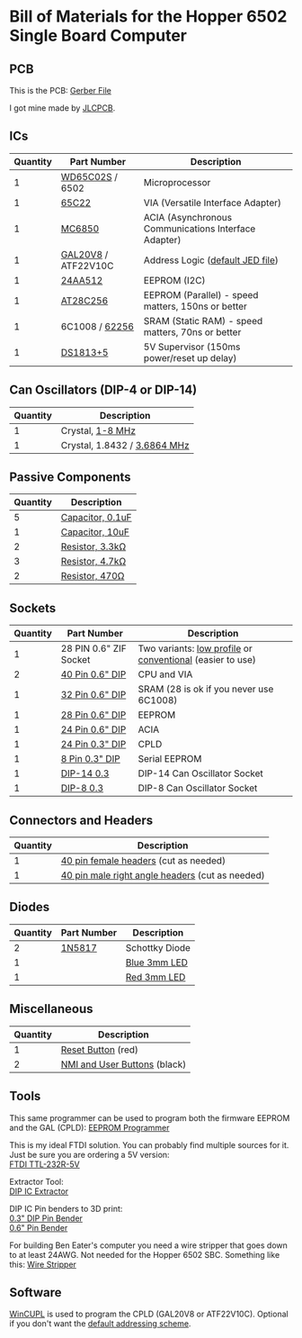 # Bill of Materials for the Hopper 6502 Single Board Computer

## PCB

This is the PCB:
[Gerber File](https://github.com/sillycowvalley/Hopper/blob/main/Source/Projects/6502SBC/EasyEDA/6502%20Machine/rev12/Gerber_6502-v2_PCB_6502-v4_2024-05-15.zip)

I got mine made by [JLCPCB](https://jlcpcb.com/).


## ICs

| Quantity | Part Number         | Description                                |
|----------|---------------------|--------------------------------------------|
| 1        | [WD65C02S](https://www.jameco.com/z/W65C02S6TPG-14-Western-Design-Center-MPU-8-Bit-14MHz-65KB-Memory-40-Pin-PDIP_2143638.html) / 6502     | Microprocessor                             |
| 1        | [65C22](https://www.jameco.com/z/W65C22S6TPG-14-Western-Design-Center-Versatile-Interface-Adapter-via-8-Bit-I-O-Ports-14-MHz-40-Pin-PDIP-CMOS-5-Volt_2143591.html)               | VIA (Versatile Interface Adapter)          |
| 1        | [MC6850](https://www.jameco.com/z/6850-Major-Brands-IC-6850-Asynchronous-Communications-Interface-Adapter-24-pin-DIP_43633.html)              | ACIA (Asynchronous Communications Interface Adapter) |
| 1        | [GAL20V8](https://www.jameco.com/z/GAL20V8B-25LP-Lattice-Semiconductor-Corporation-CPLD-Complex-Programmable-Logic-Device-25ns-8MC-DIP-24_876766.html) / ATF22V10C | Address Logic ([default JED file](https://github.com/sillycowvalley/Hopper/blob/main/Source/Projects/6502SBC/CPLD/6502SBC.jed))                        |
| 1        | [24AA512](https://au.mouser.com/ProductDetail/Microchip-Technology/24AA512-I-P?qs=t4j2cOJKO62XNcEsx%2F77Xw%3D%3D&countryCode=US&currencyCode=USD)            | EEPROM (I2C)                               |
| 1        | [AT28C256](https://au.mouser.com/ProductDetail/Microchip-Technology/AT28C256-15DM-883-815?qs=lqAf%2FiVYw9gtSFr69lKk6g%3D%3D)            | EEPROM (Parallel) - speed matters, 150ns or better                         |
| 1        | 6C1008 / [62256](https://www.jameco.com/z/HM62256LP-70-Major-Brands-IC-62256LP-70-Low-Power-CMOS-SRAM-256K-Bit-32Kx8-70ns_82472.html)      | SRAM (Static RAM) - speed matters, 70ns or better                         |
| 1        | [DS1813+5](https://au.mouser.com/ProductDetail/Analog-Devices-Maxim-Integrated/DS1813-5+?qs=Jw2w9zrI6w%2Fv9tYN5eKaiw%3D%3D&countryCode=US&currencyCode=USD)            | 5V Supervisor (150ms power/reset up delay) |

## Can Oscillators (DIP-4 or DIP-14)

| Quantity | Description                    |
|----------|--------------------------------|
| 1        | Crystal, [1-8 MHz](https://www.jameco.com/z/OSC8-000-James-Electronics-8-MHz-Full-Can-Crystal-Oscillator_27991.html)               |
| 1        | Crystal, 1.8432 / [3.6864 MHz](https://www.jameco.com/z/H5C-2E3-3-6864-FOX-ELECTRONICS-Standard-Clock-Oscillator-3-6864MHz-Half-Can-DIP-8_2322439.html)   |

## Passive Components

| Quantity | Description          |
|----------|----------------------|
| 5        | [Capacitor, 0.1uF](https://www.jameco.com/z/DC-1-16-James-Electronics-0-1uF-16V-plusmn-20-Ceramic-Disc-Capacitor_2289855.html)    |
| 1        | [Capacitor, 10uF](https://www.jameco.com/z/ECA-1EM100-JVP-Jameco-ValuePro-10uF-25-Volt-Radial-Electrolytic-Capacitor-20-85c-5x11x5mm_1946367.html)      |
| 2        | [Resistor, 3.3kΩ](https://www.jameco.com/z/CF1-4W332JRC-Jameco-ValuePro-Resistor-Carbon-Film-3-3k-Ohm-1-4-Watt-5-_690988.html)      |
| 3        | [Resistor, 4.7kΩ](https://www.jameco.com/z/CF1-4W472JRC-Jameco-ValuePro-Resistor-Carbon-Film-4-7k-Ohm-1-4-Watt-5-_691024.html)      |
| 2        | [Resistor, 470Ω](https://www.jameco.com/z/CF1-4W471JRC-Jameco-ValuePro-Resistor-Carbon-Film-470-Ohm-1-4-Watt-5-_690785.html)       |

## Sockets

| Quantity | Part Number         | Description                                |
|----------|---------------------|--------------------------------------------|
| 1        | 28 PIN 0.6" ZIF Socket       |  Two variants: [low profile](https://www.jameco.com/z/28-526-10-Aries-Electronics-ZIF-Socket-28-Position-2-54mm-Solder-Straight-Thru-Hole_102745.html) or [conventional](https://www.jameco.com/z/28-6554-10-Aries-Electronics-Connector-Test-Socket-Receptacle-28-Position-2-54mm-Solder-Straight-Thru-Hole_104003.html) (easier to use)                                     |
| 2        | [40 Pin 0.6" DIP](https://www.jameco.com/z/ICS-640-T-Jameco-ValuePro-40-Pin-Dual-Wipe-Low-Profile-IC-Socket-0-60-Inch-Wide_112311.html) | CPU and VIA |
| 1        | [32 Pin 0.6" DIP](https://www.jameco.com/z/32LPD-6-Jameco-ValuePro-Socket-IC-32-Pin-600-Inch-Tin-Dual-Solder-Low-Profile_112301.html) | SRAM (28 is ok if you never use 6C1008)|
| 1        | [28 Pin 0.6" DIP](https://www.jameco.com/z/28LPD-6-Jameco-ValuePro-28-Pin-Dual-Wipe-Low-Profile-IC-Socket-0-6-Inch-Wide_40301.html) | EEPROM |
| 1        | [24 Pin 0.6" DIP](https://www.jameco.com/z/6000-24W-James-Electronics-24-Pin-Dual-Wipe-Low-Profile-IC-Socket-0-6-Inch-Wide_112264.html)| ACIA |
| 1        | [24 Pin 0.3" DIP](https://www.jameco.com/z/24LPD-3-James-Electronics-24-Pin-Dual-Wipe-Low-Profile-IC-Socket-0-3-Inch-Wide_39378.html)| CPLD |
| 1        | [8 Pin 0.3" DIP](https://www.jameco.com/z/2202-Adafruit-Industries-Ic-Socket-for-8-Pin-0-3-Chips-Pack-of-3_2508599.html)| Serial EEPROM |
| 1        | [DIP-14 0.3](https://www.jameco.com/z/1107741-Aries-Electronics-Machine-Tooled-4-Pin-Full-Can-Crystal-Oscillator-Socket_133006.html)| DIP-14 Can Oscillator Socket |
| 1        | [DIP-8 0.3](https://www.jameco.com/z/1108800-Aries-Electronics-Machine-Tooled-4-Pin-Half-Can-Crystal-Oscillator-Socket_676385.html)| DIP-8 Can Oscillator Socket |

## Connectors and Headers

| Quantity | Description       |
|----------|-------------------|
| 1        | [40 pin female headers](https://www.jameco.com/z/RS1-40-T-Adam-Technologies-40-Position-Single-Row-Vertical-Mount-Receptacle-3mm-Pin-Length_2168173.html) (cut as needed)      |
| 1        | [40 pin male right angle headers](https://www.jameco.com/z/7000-1X40RG-A-Jameco-ValuePro-Connector-Unshrouded-Breakaway-Header-40-Position-2-54mm-Right-Angle-Thru-Hole-Solder_2294663.html) (cut as needed) |

## Diodes

| Quantity | Part Number | Description       |
|----------|-------------|-------------------|
| 2        | [1N5817](https://www.jameco.com/z/1N5817-Major-Brands-Diode-1N5817-Schottky-20-Volt-1A_177949.html)      | Schottky Diode    |
| 1        |             | [Blue 3mm LED](https://www.jameco.com/z/780-Adafruit-Industries-Diffused-Blue-3mm-LED-25-Pack-_2502727.html) |
| 1        |             | [Red 3mm LED](https://www.jameco.com/z/777-Adafruit-Industries-Diffused-Red-3mm-LED-25-Pack-_2502703.html) |


## Miscellaneous

| Quantity | Description    |
|----------|----------------|
| 1        | [Reset Button](https://www.jameco.com/z/SKH42012R-Alps-Electric-Tactile-Switch-SPST-NO-Top-Actuated-Through-Hole-12VDC-50mA_2323671.html) (red)   |
| 2        | [NMI and User Buttons](https://www.jameco.com/z/TL1105AF160Q-JVP-Jameco-ValuePro-Tactile-Pushbutton-Switch-SPST-NO-OFF-Momentary-ON-12-Volt-DC-50-mA_153252.html) (black)     |


## Tools

This same programmer can be used to program both the firmware EEPROM and the GAL (CPLD):
[EEPROM Programmer](https://www.jameco.com/z/TL866-3G-T48-Jameco-BenchPro-USB-High-Performance-Programmer-3rd-Generation-_2304999.html)

This is my ideal FTDI solution. You can probably find multiple sources for it. Just be sure you are ordering a 5V version:  
[FTDI TTL-232R-5V](https://ftdichip.com/products/ttl-232r-5v/)

Extractor Tool:  
[DIP IC Extractor](https://www.jameco.com/z/08-609-HT103A--Jameco-BenchPro-DIP-IC-Extractor-Tool_16838.html)

DIP IC Pin benders to 3D print:  
[0.3" DIP Pin Bender](https://www.thingiverse.com/thing:3124978)  
[0.6" Pin Bender](https://www.thingiverse.com/thing:3121797)

For building Ben Eater's computer you need a wire stripper that goes down to at least 24AWG. Not needed for the Hopper 6502 SBC. 
Something like this: [Wire Stripper](https://www.jameco.com/z/HT-1043-R-Hanlong-Tools-Tool-Hand-7-in-1-HT-1043-22-30AWG_127871.html)

## Software

[WinCUPL](https://www.microchip.com/en-us/products/fpgas-and-plds/spld-cplds/pld-design-resources) is used to program the CPLD (GAL20V8 or ATF22V10C). Optional if you don't want the [default addressing scheme](https://github.com/sillycowvalley/Hopper/blob/main/Source/Projects/6502SBC/CPLD/6502SBC.jed).
